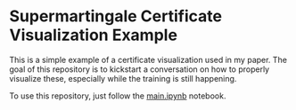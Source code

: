 # Supermartingale Certificate Visualization Example

This is a simple example of a certificate visualization used in my paper.
The goal of this repository is to kickstart a conversation on how to properly visualize these,
especially while the training is still happening.

To use this repository, just follow the [main.ipynb](main.ipynb) notebook.
